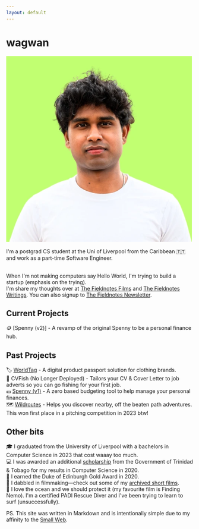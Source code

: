 ```yaml
---
layout: default
---
```


# wagwan

![image](/assets/home.webp)

I'm a postgrad CS student at the Uni of Liverpool from the Caribbean 🇹🇹 and work as a part-time Software Engineer.<br /><br />

When I'm not making computers say Hello World, I'm trying to build a startup (emphasis on the trying). <br />
I'm share my thoughts over at [The Fieldnotes Films](/films) and [The Fieldnotes Writings](/writings). You can also signup to [The Fieldnotes Newsletter](https://marcbeep.substack.com).

## Current Projects

🪙 [Spenny (v2)] - A revamp of the original Spenny to be a personal finance hub.<br/>

## Past Projects

🏷️ [WorldTag](https://worldtag.co.uk) - A digital product passport solution for clothing brands.<br />
🎣 CVFish (No Longer Deployed) - Tailors your CV & Cover Letter to job adverts so you can go fishing for your first job.<br />
💷 [Spenny (v1)](https://github.com/marcbeep/spenny) - A zero based budgeting tool to help manage your personal finances.<br/>
🗺️ [Wildroutes](https://news.liverpool.ac.uk/2023/05/10/enterprising-students-win-design-your-future-awards/) - Helps you discover nearby, off the beaten path adventures. This won first place in a pitching competition in 2023 btw!

## Other bits

🎓 I graduated from the University of Liverpool with a bachelors in Computer Science in 2023 that cost waaay too much.<br/>
💻 I was awarded an additional [scholarship](https://napcol.bluechiptt.com/scholarships-2020/) from the Government of Trinidad & Tobago for my results in Computer Science in 2020.<br/>
🏅 I earned the Duke of Edinburgh Gold Award in 2020.<br/>
🎥 I dabbled in filmmaking—check out some of my [archived short films](https://youtube.com/@Marcbeep).<br/>
🌊 I love the ocean and we should protect it (my favourite film is Finding Nemo). I'm a certified PADI Rescue Diver and I've been trying to learn to surf (unsuccessfully).<br/>

PS. This site was written in Markdown and is intentionally simple due to my affinity to the [Small Web](https://benhoyt.com/writings/the-small-web-is-beautiful/).
